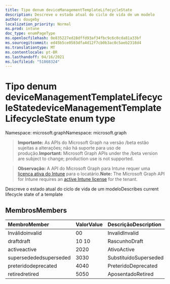 ```yaml
---
title: Tipo denum deviceManagementTemplateLifecycleState
description: Descreve o estado atual do ciclo de vida de um modelo
author: dougeby
localization_priority: Normal
ms.prod: intune
doc_type: enumPageType
ms.openlocfilehash: 0e835227ed28dffd93af34fbc9c6c0cda81a33bf
ms.sourcegitcommit: ed45b5ce0583dfa4d12f7cb0b3ac0c5aeb2318d4
ms.translationtype: MT
ms.contentlocale: pt-BR
ms.lasthandoff: 04/16/2021
ms.locfileid: "51868324"
---
```

# <a name="devicemanagementtemplatelifecyclestate-enum-type"></a><span data-ttu-id="c2b4a-103">Tipo denum deviceManagementTemplateLifecycleState</span><span class="sxs-lookup"><span data-stu-id="c2b4a-103">deviceManagementTemplateLifecycleState enum type</span></span>

<span data-ttu-id="c2b4a-104">Namespace: microsoft.graph</span><span class="sxs-lookup"><span data-stu-id="c2b4a-104">Namespace: microsoft.graph</span></span>

> <span data-ttu-id="c2b4a-105">**Importante:** As APIs do Microsoft Graph na versão /beta estão sujeitas a alterações; não há suporte para uso de produção.</span><span class="sxs-lookup"><span data-stu-id="c2b4a-105">**Important:** Microsoft Graph APIs under the /beta version are subject to change; production use is not supported.</span></span>

> <span data-ttu-id="c2b4a-106">**Observação:** A API do Microsoft Graph para Intune requer uma [licença ativa do Intune](https://go.microsoft.com/fwlink/?linkid=839381) para o locatário.</span><span class="sxs-lookup"><span data-stu-id="c2b4a-106">**Note:** The Microsoft Graph API for Intune requires an [active Intune license](https://go.microsoft.com/fwlink/?linkid=839381) for the tenant.</span></span>

<span data-ttu-id="c2b4a-107">Descreve o estado atual do ciclo de vida de um modelo</span><span class="sxs-lookup"><span data-stu-id="c2b4a-107">Describes current lifecycle state of a template</span></span>

## <a name="members"></a><span data-ttu-id="c2b4a-108">Membros</span><span class="sxs-lookup"><span data-stu-id="c2b4a-108">Members</span></span>
|<span data-ttu-id="c2b4a-109">Membro</span><span class="sxs-lookup"><span data-stu-id="c2b4a-109">Member</span></span>|<span data-ttu-id="c2b4a-110">Valor</span><span class="sxs-lookup"><span data-stu-id="c2b4a-110">Value</span></span>|<span data-ttu-id="c2b4a-111">Descrição</span><span class="sxs-lookup"><span data-stu-id="c2b4a-111">Description</span></span>|
|:---|:---|:---|
|<span data-ttu-id="c2b4a-112">Inválido</span><span class="sxs-lookup"><span data-stu-id="c2b4a-112">invalid</span></span>|<span data-ttu-id="c2b4a-113">0</span><span class="sxs-lookup"><span data-stu-id="c2b4a-113">0</span></span>|<span data-ttu-id="c2b4a-114">Invalid</span><span class="sxs-lookup"><span data-stu-id="c2b4a-114">Invalid</span></span>|
|<span data-ttu-id="c2b4a-115">draft</span><span class="sxs-lookup"><span data-stu-id="c2b4a-115">draft</span></span>|<span data-ttu-id="c2b4a-116">10 </span><span class="sxs-lookup"><span data-stu-id="c2b4a-116">10</span></span>|<span data-ttu-id="c2b4a-117">Rascunho</span><span class="sxs-lookup"><span data-stu-id="c2b4a-117">Draft</span></span>|
|<span data-ttu-id="c2b4a-118">active</span><span class="sxs-lookup"><span data-stu-id="c2b4a-118">active</span></span>|<span data-ttu-id="c2b4a-119">20</span><span class="sxs-lookup"><span data-stu-id="c2b4a-119">20</span></span>|<span data-ttu-id="c2b4a-120">Ativo</span><span class="sxs-lookup"><span data-stu-id="c2b4a-120">Active</span></span>|
|<span data-ttu-id="c2b4a-121">supersededed</span><span class="sxs-lookup"><span data-stu-id="c2b4a-121">superseded</span></span>|<span data-ttu-id="c2b4a-122">30</span><span class="sxs-lookup"><span data-stu-id="c2b4a-122">30</span></span>|<span data-ttu-id="c2b4a-123">Substituído</span><span class="sxs-lookup"><span data-stu-id="c2b4a-123">Superseded</span></span>|
|<span data-ttu-id="c2b4a-124">preterido</span><span class="sxs-lookup"><span data-stu-id="c2b4a-124">deprecated</span></span>|<span data-ttu-id="c2b4a-125">40</span><span class="sxs-lookup"><span data-stu-id="c2b4a-125">40</span></span>|<span data-ttu-id="c2b4a-126">Preterido</span><span class="sxs-lookup"><span data-stu-id="c2b4a-126">Deprecated</span></span>|
|<span data-ttu-id="c2b4a-127">retired</span><span class="sxs-lookup"><span data-stu-id="c2b4a-127">retired</span></span>|<span data-ttu-id="c2b4a-128">50</span><span class="sxs-lookup"><span data-stu-id="c2b4a-128">50</span></span>|<span data-ttu-id="c2b4a-129">Aposentado</span><span class="sxs-lookup"><span data-stu-id="c2b4a-129">Retired</span></span>|




